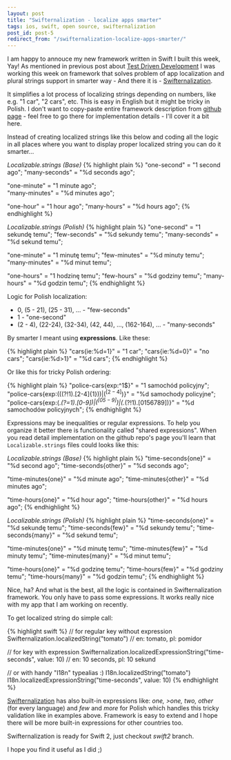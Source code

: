 ```yaml
---
layout: post
title: "Swifternalization - localize apps smarter"
tags: ios, swift, open source, swifternalization
post_id: post-5
redirect_from: "/swifternalization-localize-apps-smarter/"
---
```

I am happy to annouce my new framework written in Swift I built this week,
Yay! As mentioned in previous post about [Test Driven Development][tdd-post]
I was working this week on framework that solves problem of app localization
and plural strings support in smarter way - And there it is - [Swifternalization][swifternalization].

It simplifies a lot process of localizing strings depending on numbers,
like e.g. "1 car", "2 cars", etc. This is easy in English but it might be tricky
in Polish. I don't want to copy-paste entire framework description from
[github page][swifternalization] - feel free to go there for implementation
details - I'll cover it a bit here.

Instead of creating localized strings like this below and coding all the logic in all places where you want to display proper localized string you can do it smarter...

*Localizable.strings (Base)*
{% highlight plain %}
"one-second" = "1 second ago";
"many-seconds" = "%d seconds ago";

"one-minute" = "1 minute ago";    
"many-minutes" = "%d minutes ago";

"one-hour" = "1 hour ago";
"many-hours" = "%d hours ago";
{% endhighlight %}

*Localizable.strings (Polish)*
{% highlight plain %}
"one-second" = "1 sekundę temu";
"few-seconds" = "%d sekundy temu";
"many-seconds" = "%d sekund temu";

"one-minute" = "1 minutę temu";
"few-minutes" = "%d minuty temu";
"many-minutes" = "%d minut temu";

"one-hours" = "1 hodzinę temu";
"few-hours" = "%d godziny temu";
"many-hours" = "%d godzin temu";
{% endhighlight %}


Logic for Polish localization:

- 0, (5 - 21), (25 - 31), ... - "few-seconds"
- 1 - "one-second"
- (2 - 4), (22-24), (32-34), (42, 44), ..., (162-164), ... - "many-seconds"


By smarter I meant using **expressions**. Like these:

{% highlight plain %}
"cars{ie:%d=1}" = "1 car";
"cars{ie:%d=0}" = "no cars";
"cars{ie:%d>1}" = "%d cars";
{% endhighlight %}

Or like this for tricky Polish ordering:

{% highlight plain %}
"police-cars{exp:^1$}" = "1 samochód policyjny";
"police-cars{exp:(((?!1).[2-4]{1})$)|(^[2-4]$)}" = "%d samochody policyjne";
"police-cars{exp:(.*(?=1).[0-9]$)|(^[05-9]$)|(.*(?!1).[0156789])}" = "%d samochodów policyjnych";
{% endhighlight %}

Expressions may be inequalities or regular expressions. To help you organize
it better there is functionality called "shared expressions". When you read
detail implementation on the github repo's page you'll learn that
`Localizable.strings` files could looks like this:

*Localizable.strings (Base)*
{% highlight plain %}
"time-seconds{one}" = "%d second ago";
"time-seconds{other}" = "%d seconds ago";

"time-minutes{one}" = "%d minute ago";
"time-minutes{other}" = "%d minutes ago";

"time-hours{one}" = "%d hour ago";
"time-hours{other}" = "%d hours ago";
{% endhighlight %}

*Localizable.strings (Polish)*
{% highlight plain %}
"time-seconds{one}" = "%d sekundę temu";
"time-seconds{few}" = "%d sekundy temu";
"time-seconds{many}" = "%d sekund temu";

"time-minutes{one}" = "%d minutę temu";
"time-minutes{few}" = "%d minuty temu";
"time-minutes{many}" = "%d minut temu";

"time-hours{one}" = "%d godzinę temu";
"time-hours{few}" = "%d godziny temu";
"time-hours{many}" = "%d godzin temu";
{% endhighlight %}

Nice, ha? And what is the best, all the logic is contained in Swifternalization
framework. You only have to pass some expressions. It works really nice with my
app that I am working on recently.

To get localized string do simple call:

{% highlight swift %}
// for regular key without expression
Swifternalization.localizedString("tomato")
// en: tomato, pl: pomidor

// for key with expression
Swifternalization.localizedExpressionString("time-seconds", value: 10)
// en: 10 seconds, pl: 10 sekund

// or with handy "I18n" typealias :)
I18n.localizedString("tomato")
I18n.localizedExpressionString("time-seconds", value: 10)
{% endhighlight %}

[Swifternalization][swifternalization] has also built-in expressions like:
*one, >one, two, other* (for every language) and *few* and *more* for Polish
which handles this tricky validation like in examples above. Framework is
easy to extend and I hope there will be more built-in expressions for other
countries too.

Swifternalization is ready for Swift 2, just checkout *swift2* branch.

I hope you find it useful as I did ;)

[tdd-post]: http://szulctomasz.com/test-driven-development-for-code-safety-and-your-peace/
[swifternalization]: https://github.com/tomkowz/Swifternalization
